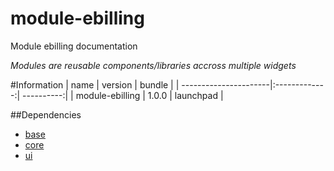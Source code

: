 # module-ebilling
Module ebilling documentation

*Modules are reusable components/libraries accross multiple widgets*


#Information
| name                  | version       | bundle     |
| ----------------------|:-------------:| ----------:|
| module-ebilling       | 1.0.0         | launchpad  |


##Dependencies
* [base][base-url]
* [core][core-url]
* [ui][core-url]


[base-url]:http://stash.backbase.com:7990/projects/lpm/repos/foundation-base/browse/
[core-url]: http://stash.backbase.com:7990/projects/lpm/repos/foundation-/browse/
[ui-url]: http://stash.backbase.com:7990/projects/lpm/repos/ui/browse/
